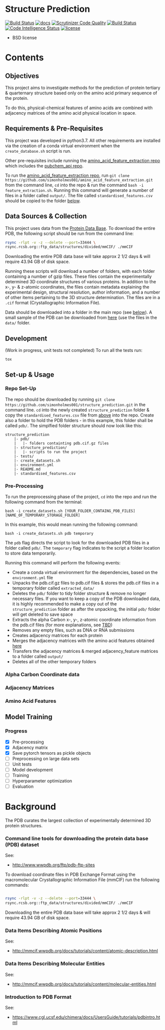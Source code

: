 # Structure Prediction

[![Build Status](https://img.shields.io/travis/simonholmes001/amino_acid_feature_extraction.svg)](https://travis-ci.com/simonholmes001/amino_acid_feature_extraction)
[![docs](https://readthedocs.org/projects/amino-acid-feature-extraction/badge/?version=latest)](https://amino-acid-feature-extraction.readthedocs.io/en/latest/?badge=latest)
[![Scrutinizer Code Quality](https://scrutinizer-ci.com/g/simonholmes001/amino_acid_feature_extraction/badges/quality-score.png?b=master)](https://scrutinizer-ci.com/g/simonholmes001/amino_acid_feature_extraction/?branch=master)
[![Build Status](https://scrutinizer-ci.com/g/simonholmes001/amino_acid_feature_extraction/badges/build.png?b=master)](https://scrutinizer-ci.com/g/simonholmes001/amino_acid_feature_extraction/build-status/master)
[![Code Intelligence Status](https://scrutinizer-ci.com/g/simonholmes001/amino_acid_feature_extraction/badges/code-intelligence.svg?b=master)](https://scrutinizer-ci.com/code-intelligence)
[![license](https://img.shields.io/pypi/l/sphinx_rtd_theme.svg)](https://pypi.python.org/pypi/sphinx_rtd_theme/)

* BSD license

# Contents

## Objectives

This project aims to investigate methods for the prediction of protein tertiary & quarternary structure based only on the amino acid primary sequence of the protein.

To do this, physical-chemical features of amino acids are combined with adjacency matrices of the amino acid physical location in space.

## Requirements & Pre-Requisites

This project was developed in python3.7. All other requirements are installed via the creation
of a conda virtual environment when the `create_database.sh` script is run.

Other pre-requisites include running the <a name="features"></a> [amino_acid_feature_extraction repo](https://github.com/simonholmes001/amino_acid_feature_extraction) which
includes the [pubchem_api repo](https://github.com/simonholmes001/pubchem_api).

To run the [amino_acid_feature_extraction repo](https://github.com/simonholmes001/amino_acid_feature_extraction), run `git clone https://github.com/simonholmes001/amino_acid_feature_extraction.git`
from the command line, `cd` into the repo & run the command `bash -i feature_extraction.sh`. Running
this command will generate a number of files in a folder called `output/`. The file called <a name="above"></a>`standardised_features.csv` should be copied to the
folder [below](#below).

## Data Sources & Collection

This project uses data from the [Protein Data Base](https://www.rcsb.org/). To download the entire PDB, the following script
should be run from the command line:

```bash
rsync -rlpt -v -z --delete --port=33444 \
rsync.rcsb.org::ftp_data/structures/divided/mmCIF/ ./mmCIF
```
Downloading the entire PDB data base will take approx 2 1/2 days & will require 43.94 GB of disk space.

Running these scripts will download a number of folders, with each folder containing a number of gzip files.
These files contain the experimentally determined 3D coordinate structures of various proteins. In addition to the x-, y-
& z-atomic coordinates, the files contain metadata explaining the experimental design, structural resolution, author information,
and a number of other items pertaining to the 3D structure determination. The files are in a `.cif` format (Crystallographic Information File).

Data should be downloaded into a folder in the main repo (see [below](#below)). A small sample of the PDB can be downloaded from [here](http://bit.ly/2Qv1seW) (use the files in the `data/` folder.

## Development

(Work in progress, unit tests not completed)
To run all the tests run:

`tox`

## Set-up & Usage

### Repo Set-Up

The repo should be downloaded by running <a name="below"></a>`git clone https://github.com/simonholmes001/structure_prediction.git`
in the command line. `cd` into the newly created `structure_prediction` folder & copy
the `standardised_features.csv` file from [above](#above) into the repo.
Create also a folder to hold the PDB folders - in this example, this folder shall be called `pdb/`. The simplfied
folder structure should now look like this:

```
structure_prediction
    |- pdb/
    |   |- folders containting pdb.cif.gz files
    |- structure_prediction/
    |   |- scripts to run the project
    |- tests/
    |- create_datasets.sh
    |- environment.yml
    |- README.md
    |- standardised_features.csv
```

### Pre-Processing

To run the preprocessing phase of the project, `cd` into the repo and run the
following command from the terminal:

`bash -i create_datasets.sh [YOUR_FOLDER_CONTAING_PDB_FILES] [NAME_OF_TEMPORARY_STORAGE_FOLDER]`

In this example, this would mean running the following command:

`bash -i create_datasets.sh pdb temporary`

The `pdb` flag directs the script to look for the downloaded PDB files in a folder called `pdb/`.
The `temporary` flag indicates to the script a folder location to store data temporarily.

Running this command will perform the following events:

- Create a conda virtual environment for the dependencies, based on the `environment.yml` file
- Unpacks the pdb.cif.gz files to pdb.cif files & stores the pdb.cif files in a temporary folder called `extracted_data/`
- Deletes the `pdb/` folder to tidy folder structure & remove no longer necessary files. If you want to keep a copy of the PDB downloaded data, it is highly recommended to make a copy out of the `structure_prediction` folder as after the unpacking, the initial `pdb/` folder will get deleted to save space
- Extracts the alpha Carbon x-, y-, z-atomic coordinate information from the pdb.cif files (for more explanations, see [TBD](#proteins))
- Removes any empty files, such as DNA or RNA submissions
- Creates adjacency matrices for each protein
- Merges the adjacency matrices with the amino acid features obtained [here](#features)
- Transfers the adjacency matrices & merged adjacency_feature matrices to a folder called `output/`
- Deletes all of the other temporary folders

### Alpha Carbon Coordinate data

### Adjacency Matrices

### Amino Acid Features

## Model Training

### Progress

-[x] Pre-processing
-[x] Adjacency matrix
-[x] Save pytorch tensors as pickle objects
-[ ] Preprocessing on large data sets
-[ ] Unit tests
-[ ] Model development
-[ ] Training
-[ ] Hyperparameter optimization
-[ ] Evaluation

# Background

The PDB curates the largest collection of experimentally determined 3D protein structures.

### Command line tools for downloading the protein data base (PDB) dataset

See:
- http://www.wwpdb.org/ftp/pdb-ftp-sites

To download coordinate files in PDB Exchange Format using the macromolecular Crystallographic Information File (mmCIF) run the following commands:


```bash

rsync -rlpt -v -z --delete --port=33444 \
rsync.rcsb.org::ftp_data/structures/divided/mmCIF/ ./mmCIF
```
Downloading the entire PDB data base will take approx 2 1/2 days & will require 43.94 GB of disk space.

### Data Items Describing Atomic Positions

See:
- http://mmcif.wwpdb.org/docs/tutorials/content/atomic-description.html

### Data Items Describing Molecular Entities

See:
- http://mmcif.wwpdb.org/docs/tutorials/content/molecular-entities.html

### Introduction to PDB Format

See:
- https://www.cgl.ucsf.edu/chimera/docs/UsersGuide/tutorials/pdbintro.html
